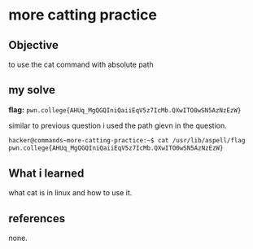 # more catting practice
## Objective
to use the cat command with absolute path
## my solve
**flag:** `pwn.college{AHUq_MgQGQIniQaiiEqV5z7IcMb.QXwITO0wSN5AzNzEzW}`  

 similar to previous question i used the path gievn in the question. 
```bash
hacker@commands~more-catting-practice:~$ cat /usr/lib/aspell/flag
pwn.college{AHUq_MgQGQIniQaiiEqV5z7IcMb.QXwITO0wSN5AzNzEzW}
```
## What i learned
what cat is in linux and how to use it.
## references
none.
